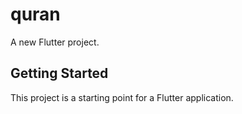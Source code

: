 # quran

A new Flutter project.

## Getting Started

This project is a starting point for a Flutter application.
